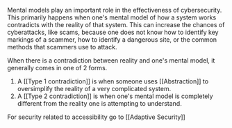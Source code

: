 
Mental models play an important role in the effectiveness of cybersecurity. This primarily happens when one's mental model of how a system works contradicts with the reality of that system. This can increase the chances of cyberattacks, like scams, because one does not know how to identify key markings of a scammer, how to identify a dangerous site, or the common methods that scammers use to attack. 

When there is a contradiction between reality and one's mental model, it generally comes in one of 2 forms. 
1. A [[Type 1 contradiction]] is when someone uses [[Abstraction]] to oversimplify the reality of a very complicated system. 
2. A [[Type 2 contradiction]] is when one's mental model is completely different from the reality one is attempting to understand. 

For security related to accessibility go to [[Adaptive Security]]

